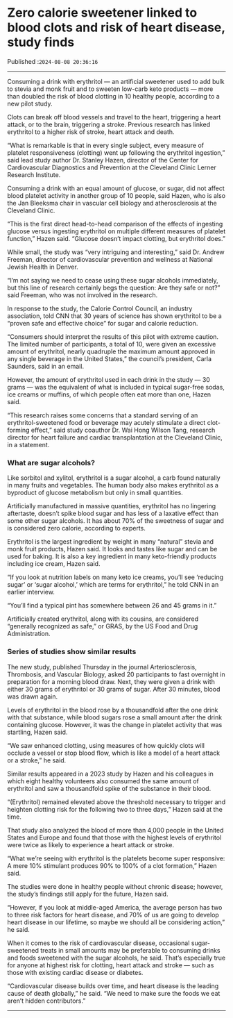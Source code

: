 # Zero calorie sweetener linked to blood clots and risk of heart disease, study finds

Published :`2024-08-08 20:36:16`

---

Consuming a drink with erythritol — an artificial sweetener used to add bulk to stevia and monk fruit and to sweeten low-carb keto products — more than doubled the risk of blood clotting in 10 healthy people, according to a new pilot study.

Clots can break off blood vessels and travel to the heart, triggering a heart attack, or to the brain, triggering a stroke. Previous research has linked erythritol to a higher risk of stroke, heart attack and death.

“What is remarkable is that in every single subject, every measure of platelet responsiveness (clotting) went up following the erythritol ingestion,” said lead study author Dr. Stanley Hazen, director of the Center for Cardiovascular Diagnostics and Prevention at the Cleveland Clinic Lerner Research Institute.

Consuming a drink with an equal amount of glucose, or sugar, did not affect blood platelet activity in another group of 10 people, said Hazen, who is also the Jan Bleeksma chair in vascular cell biology and atherosclerosis at the Cleveland Clinic.

“This is the first direct head-to-head comparison of the effects of ingesting glucose versus ingesting erythritol on multiple different measures of platelet function,” Hazen said. “Glucose doesn’t impact clotting, but erythritol does.”

While small, the study was “very intriguing and interesting,” said Dr. Andrew Freeman, director of cardiovascular prevention and wellness at National Jewish Health in Denver.

“I’m not saying we need to cease using these sugar alcohols immediately, but this line of research certainly begs the question: Are they safe or not?” said Freeman, who was not involved in the research.

In response to the study, the Calorie Control Council, an industry association, told CNN that 30 years of science has shown erythritol to be a “proven safe and effective choice” for sugar and calorie reduction.

“Consumers should interpret the results of this pilot with extreme caution. The limited number of participants, a total of 10, were given an excessive amount of erythritol, nearly quadruple the maximum amount approved in any single beverage in the United States,” the council’s president, Carla Saunders, said in an email.

However, the amount of erythritol used in each drink in the study — 30 grams — was the equivalent of what is included in typical sugar-free sodas, ice creams or muffins, of which people often eat more than one, Hazen said.

“This research raises some concerns that a standard serving of an erythritol-sweetened food or beverage may acutely stimulate a direct clot-forming effect,” said study coauthor Dr. Wai Hong Wilson Tang, research director for heart failure and cardiac transplantation at the Cleveland Clinic, in a statement.

### What are sugar alcohols?

Like sorbitol and xylitol, erythritol is a sugar alcohol, a carb found naturally in many fruits and vegetables. The human body also makes erythritol as a byproduct of glucose metabolism but only in small quantities.

Artificially manufactured in massive quantities, erythritol has no lingering aftertaste, doesn’t spike blood sugar and has less of a laxative effect than some other sugar alcohols. It has about 70% of the sweetness of sugar and is considered zero calorie, according to experts.

Erythritol is the largest ingredient by weight in many “natural” stevia and monk fruit products, Hazen said. It looks and tastes like sugar and can be used for baking. It is also a key ingredient in many keto-friendly products including ice cream, Hazen said.

“If you look at nutrition labels on many keto ice creams, you’ll see ‘reducing sugar’ or ‘sugar alcohol,’ which are terms for erythritol,” he told CNN in an earlier interview.

“You’ll find a typical pint has somewhere between 26 and 45 grams in it.”

Artificially created erythritol, along with its cousins, are considered “generally recognized as safe,” or GRAS, by the US Food and Drug Administration.

### Series of studies show similar results

The new study, published Thursday in the journal Arteriosclerosis, Thrombosis, and Vascular Biology, asked 20 participants to fast overnight in preparation for a morning blood draw. Next, they were given a drink with either 30 grams of erythritol or 30 grams of sugar. After 30 minutes, blood was drawn again.

Levels of erythritol in the blood rose by a thousandfold after the one drink with that substance, while blood sugars rose a small amount after the drink containing glucose. However, it was the change in platelet activity that was startling, Hazen said.

“We saw enhanced clotting, using measures of how quickly clots will occlude a vessel or stop blood flow, which is like a model of a heart attack or a stroke,” he said.

Similar results appeared in a 2023 study by Hazen and his colleagues in which eight healthy volunteers also consumed the same amount of erythritol and saw a thousandfold spike of the substance in their blood.

“(Erythritol) remained elevated above the threshold necessary to trigger and heighten clotting risk for the following two to three days,” Hazen said at the time.

That study also analyzed the blood of more than 4,000 people in the United States and Europe and found that those with the highest levels of erythritol were twice as likely to experience a heart attack or stroke.

“What we’re seeing with erythritol is the platelets become super responsive: A mere 10% stimulant produces 90% to 100% of a clot formation,” Hazen said.

The studies were done in healthy people without chronic disease; however, the study’s findings still apply for the future, Hazen said.

“However, if you look at middle-aged America, the average person has two to three risk factors for heart disease, and 70% of us are going to develop heart disease in our lifetime, so maybe we should all be considering action,” he said.

When it comes to the risk of cardiovascular disease, occasional sugar-sweetened treats in small amounts may be preferable to consuming drinks and foods sweetened with the sugar alcohols, he said. That’s especially true for anyone at highest risk for clotting, heart attack and stroke — such as those with existing cardiac disease or diabetes.

“Cardiovascular disease builds over time, and heart disease is the leading cause of death globally,” he said. “We need to make sure the foods we eat aren’t hidden contributors.”

---

